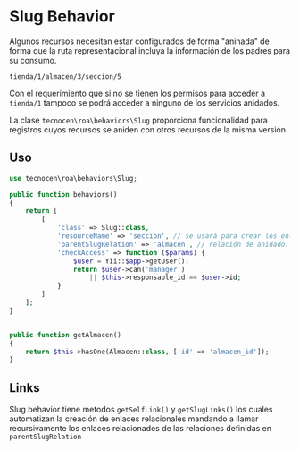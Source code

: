 Slug Behavior
=============

Algunos recursos necesitan estar configurados de forma "aninada" de forma que la
ruta representacional incluya la información de los padres para su consumo.

`tienda/1/almacen/3/seccion/5`

Con el requerimiento que si no se tienen los permisos para acceder a `tienda/1`
tampoco se podrá acceder a ninguno de los servicios anidados.

La clase `tecnocen\roa\behaviors\Slug` proporciona funcionalidad para registros
cuyos recursos se aniden con otros recursos de la misma versión.

Uso
---

```php
use tecnocen\roa\behaviors\Slug;

public function behaviors()
{
    return [
        [
            'class' => Slug::class,
            'resourceName' => 'seccion', // se usará para crear los enlaces
            'parentSlugRelation' => 'almacen', // relación de anidado.
            'checkAccess' => function ($params) {
                $user = Yii::$app->getUser();
                return $user->can('manager')
                    || $this->responsable_id == $user->id;
            }
        ]
    ];
}


public function getAlmacen()
{
    return $this->hasOne(Almacen::class, ['id' => 'almacen_id']);
}
```

Links
-----

Slug behavior tiene metodos `getSelfLink()` y `getSlugLinks()` los cuales
automatizan la creación de enlaces relacionales mandando a llamar recursivamente
los enlaces relacionades de las relaciones definidas en `parentSlugRelation`
